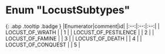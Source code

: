 # Enum "LocustSubtypes"
[ ](#){: .abp .tooltip .badge }
|Enumerator|comment|id|
|:--:|:--:|:--:|
| LOCUST_OF_WRATH |  | 1 |
| LOCUST_OF_PESTILENCE |  | 2 |
| LOCUST_OF_FAMINE |  | 3 |
| LOCUST_OF_DEATH |  | 4 |
| LOCUST_OF_CONQUEST |  | 5 |